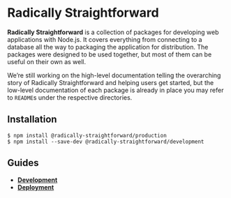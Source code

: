 # Radically Straightforward

**Radically Straightforward** is a collection of packages for developing web applications with Node.js. It covers everything from connecting to a database all the way to packaging the application for distribution. The packages were designed to be used together, but most of them can be useful on their own as well.

We’re still working on the high-level documentation telling the overarching story of Radically Straightforward and helping users get started, but the low-level documentation of each package is already in place you may refer to `README`s under the respective directories.

## Installation

```console
$ npm install @radically-straightforward/production
$ npm install --save-dev @radically-straightforward/development
```

## Guides

- [**Development**](/guides/development.md)
- [**Deployment**](/guides/deployment.md)
